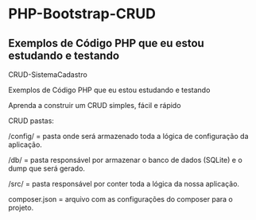 # PHP-Bootstrap-CRUD

## Exemplos de Código PHP que eu estou estudando e testando

CRUD-SistemaCadastro

Exemplos de Código PHP que eu estou estudando e testando

Aprenda a construir um CRUD simples, fácil e rápido

CRUD pastas:

/config/
= pasta onde será armazenado toda a lógica de configuração da aplicação.

/db/
= pasta responsável por armazenar o banco de dados (SQLite) e o dump que será gerado.

/src/
= pasta responsável por conter toda a lógica da nossa aplicação.

composer.json
= arquivo com as configurações do composer para o projeto.
